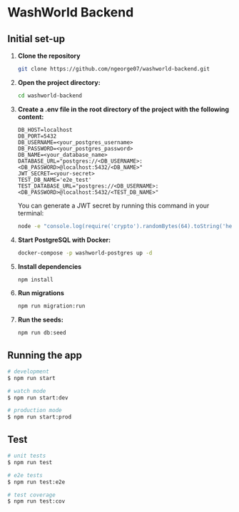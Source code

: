 # WashWorld Backend

## Initial set-up

1. **Clone the repository**

   ```bash
   git clone https://github.com/ngeorge07/washworld-backend.git
   ```

2. **Open the project directory:**

   ```bash
   cd washworld-backend
   ```

3. **Create a .env file in the root directory of the project with the following content:**

   ```env
   DB_HOST=localhost
   DB_PORT=5432
   DB_USERNAME=<your_postgres_username>
   DB_PASSWORD=<your_postgres_password>
   DB_NAME=<your_database_name>
   DATABASE_URL="postgres://<DB_USERNAME>:<DB_PASSWORD>@localhost:5432/<DB_NAME>"
   JWT_SECRET=<your-secret>
   TEST_DB_NAME='e2e_test'
   TEST_DATABASE_URL="postgres://<DB_USERNAME>:<DB_PASSWORD>@localhost:5432/<TEST_DB_NAME>"
   ```

   You can generate a JWT secret by running this command in your terminal:

   ```bash
   node -e "console.log(require('crypto').randomBytes(64).toString('hex'))"
   ```

4. **Start PostgreSQL with Docker:**

   ```bash
   docker-compose -p washworld-postgres up -d
   ```

5. **Install dependencies**

   ```bash
   npm install
   ```

6. **Run migrations**

   ```bash
   npm run migration:run
   ```

7. **Run the seeds:**

   ```bash
   npm run db:seed
   ```

## Running the app

```bash
# development
$ npm run start

# watch mode
$ npm run start:dev

# production mode
$ npm run start:prod
```

## Test

```bash
# unit tests
$ npm run test

# e2e tests
$ npm run test:e2e

# test coverage
$ npm run test:cov
```
